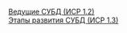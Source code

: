<a target="_blank" rel="noopener noreferrer" href="https://prezi.com/view/XZsNdaWs5buZux3ZBanH/">Ведущие СУБД (ИСР 1.2)</a><br/>
<a target="_blank" rel="noopener noreferrer" href="https://prezi.com/view/xFU0c21aoMsvgOSEYb9i/">Этапы развития СУБД (ИСР 1.3)</a>
